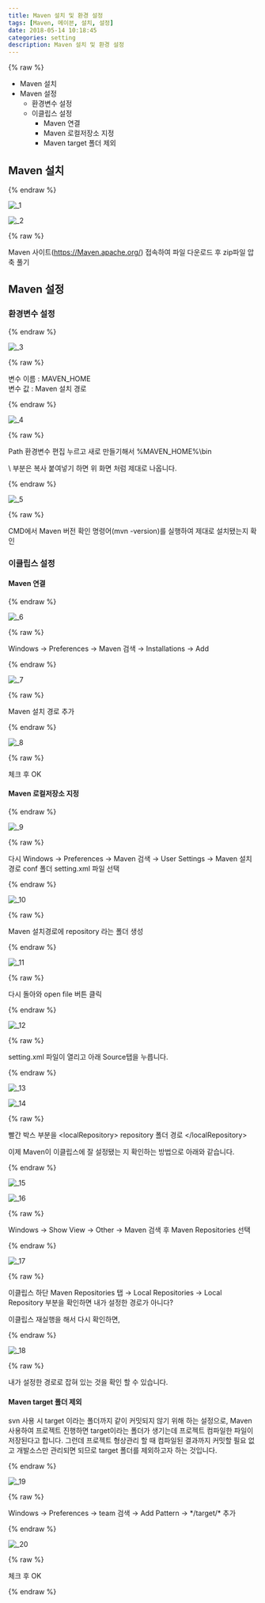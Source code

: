 ```yaml
---
title: Maven 설치 및 환경 설정
tags: [Maven, 메이븐, 설치, 설정]
date: 2018-05-14 10:18:45
categories: setting
description: Maven 설치 및 환경 설정
---
```

{% raw %}
<ul class="order">
	<li>Maven 설치</li>
	<li>Maven 설정
		<ul>
			<li>환경변수 설정</li>
			<li>이클립스 설정
				<ul>
					<li>Maven 연결</li>
					<li>Maven 로컬저장소 지정</li>
					<li>Maven target 폴더 제외</li>
				</ul>
			</li>
		</ul>
	</li>
</ul>
<h2>Maven 설치</h2>
{% endraw %}

![_1](https://user-images.githubusercontent.com/34805973/39973945-23ccbee6-5760-11e8-9406-0de416ff6def.PNG)

![_2](https://user-images.githubusercontent.com/34805973/39973946-23f8e264-5760-11e8-9550-0c3154c0c9ad.PNG)

{% raw %}
<p>Maven 사이트(<a href="https://Maven.apache.org/" target="_blank">https://Maven.apache.org/</a>) 접속하여 파일 다운로드 후 zip파일 압축 풀기</p>
<h2>Maven 설정</h2>
<h3>환경변수 설정</h3>
{% endraw %}

![_3](https://user-images.githubusercontent.com/34805973/39973947-2437b37c-5760-11e8-811f-8ceb83eac3be.PNG)

{% raw %}
<p>변수 이름 : <span class="highlight">MAVEN_HOME</span> <br> 변수 값 : Maven 설치 경로</p>
{% endraw %}

![_4](https://user-images.githubusercontent.com/34805973/39973948-2462fa28-5760-11e8-92f7-5067f1ce186a.PNG)

{% raw %}
<p>Path 환경변수 편집 누르고 새로 만들기해서 <span class="highlight">%MAVEN_HOME%\bin</span></p>
<p>\ 부분은 복사 붙여넣기 하면 위 화면 처럼 제대로 나옵니다.</p>
{% endraw %}

![_5](https://user-images.githubusercontent.com/34805973/39973949-248f36b0-5760-11e8-84e5-9e51c7cb70ce.PNG)

{% raw %}
<p>CMD에서 Maven 버전 확인 명령어(<span class="highlight">mvn -version</span>)를 실행하여 제대로 설치됐는지 확인</p>
<h3>이클립스 설정</h3>
<h4>Maven 연결</h4>
{% endraw %}

![_6](https://user-images.githubusercontent.com/34805973/39973950-24bf10ce-5760-11e8-8459-7c5101d2640a.PNG)

{% raw %}
<p>Windows → Preferences → Maven 검색 → Installations → Add</p>
{% endraw %}

![_7](https://user-images.githubusercontent.com/34805973/39973951-24e8e7a0-5760-11e8-82d0-41d6c9659476.PNG)

{% raw %}
<p>Maven 설치 경로 추가</p>
{% endraw %}

![_8](https://user-images.githubusercontent.com/34805973/39973952-25124da2-5760-11e8-8f33-fbae499a8939.PNG)

{% raw %}
<p>체크 후 OK</p>
<h4>Maven 로컬저장소 지정</h4>
{% endraw %}

![_9](https://user-images.githubusercontent.com/34805973/39973953-253df1e6-5760-11e8-9649-510b18054541.PNG)

{% raw %}
<p>다시 Windows → Preferences → Maven 검색 → User Settings → <span class="highlight">Maven 설치 경로 conf 폴더 setting.xml 파일 선택</span></p>
{% endraw %}

![_10](https://user-images.githubusercontent.com/34805973/39973954-2569b876-5760-11e8-927c-c9881ed76b9e.PNG)

{% raw %}
<p>Maven 설치경로에 <span class="highlight">repository 라는 폴더 생성</span></p>
{% endraw %}

![_11](https://user-images.githubusercontent.com/34805973/39973955-259452ac-5760-11e8-9cb9-adce3ca8471b.PNG)

{% raw %}
<p>다시 돌아와 open file 버튼 클릭</p>
{% endraw %}

![_12](https://user-images.githubusercontent.com/34805973/39973956-25c02850-5760-11e8-801e-77c155b4598d.PNG)

{% raw %}
<p>setting.xml 파일이 열리고 아래 Source탭을 누릅니다.</p>
{% endraw %}

![_13](https://user-images.githubusercontent.com/34805973/39973957-25eb8dc4-5760-11e8-953f-e194fdc77180.PNG)

![_14](https://user-images.githubusercontent.com/34805973/39973958-261b2a0c-5760-11e8-8d3f-705caec54dae.PNG)

{% raw %}
<p>빨간 박스 부분을 <span class="highlight">&lt;localRepository&gt; repository 폴더 경로 &lt;/localRepository&gt;</span></p>
<p>이제 Maven이 이클립스에 잘 설정됐는 지 확인하는 방법으로 아래와 같습니다.</p>
{% endraw %}

![_15](https://user-images.githubusercontent.com/34805973/39973959-26465b14-5760-11e8-8045-9cfa3812ecba.PNG)

![_16](https://user-images.githubusercontent.com/34805973/39973960-2672e3e6-5760-11e8-8b11-621eaf941b3b.PNG)

{% raw %}
<p>Windows → Show View → Other → Maven 검색 후 Maven Repositories 선택</p>
{% endraw %}

![_17](https://user-images.githubusercontent.com/34805973/39973961-269f6bf0-5760-11e8-8ce6-389c37e9e6cb.PNG)

{% raw %}
<p>이클립스 하단 Maven Repositories 탭 → Local Repositories → Local Repository 부분을 확인하면 내가 설정한 경로가 아니다?</p>
<p><span class="highlight">이클립스 재실행</span>을 해서 다시 확인하면,</p>
{% endraw %}

![_18](https://user-images.githubusercontent.com/34805973/39973962-26c9cada-5760-11e8-8e50-c8220f8d9d8c.PNG)

{% raw %}
<p>내가 설정한 경로로 잡혀 있는 것을 확인 할 수 있습니다.</p>
<h4>Maven target 폴더 제외</h4>
<p>svn 사용 시 target 이라는 폴더까지 같이 커밋되지 않기 위해 하는 설정으로, Maven 사용하여 프로젝트 진행하면 target이라는 폴더가 생기는데 프로젝트 컴파일한 파일이 저장된다고 합니다. 그런데 프로젝트 형상관리 할 때 컴파일된 결과까지 커밋할 필요 없고 개발소스만 관리되면 되므로 target 폴더를 제외하고자 하는 것입니다.</p>
{% endraw %}

![_19](https://user-images.githubusercontent.com/34805973/39973963-26f4cd8e-5760-11e8-905d-a146c8b87d00.PNG)

{% raw %}
<p>Windows → Preferences → team 검색 → Add Pattern → <span class="highlight">*/target/*</span> 추가</p>
{% endraw %}

![_20](https://user-images.githubusercontent.com/34805973/39973964-2723125c-5760-11e8-99b8-159e775bdb04.PNG)

{% raw %}
<p>체크 후 OK</p>
{% endraw %}


